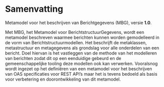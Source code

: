 # Samenvatting

Metamodel voor het beschrijven van Berichtgegevens (MBG), versie **1.0**.

Met MBG, het Metamodel voor BerichtstructuurGegevens, wordt een metamodel beschreven waarmee berichten kunnen worden gemodelleerd in de vorm van Berichtstructuurmodellen. Het beschrijft de metaklassen, metastructuur en metagegevens als grondslag voor alle onderdelen van een bericht. Doel hiervan is het vastleggen van de methode van het modelleren van berichten zodat dit op een eenduidige gebeurd en de gemeenschappelijke tooling deze modellen ook kan verwerken. Vooralsnog wordt ingezet op het definiëren van een metamodel voor het beschrijven van OAS specificaties voor REST API’s maar het is tevens bedoeld als basis voor verbetering en doorontwikkeling van dit metamodel.
